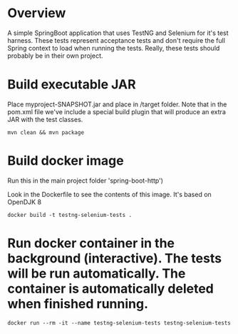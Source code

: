 # Overview

A simple SpringBoot application that uses TestNG and Selenium for it's test harness.  These tests represent acceptance tests and don't require the full Spring context to load when running the tests.  Really, these tests should probably be in their own project.

# Build executable JAR 
Place myproject-SNAPSHOT.jar and place in /target folder. Note that in the pom.xml file we've include a special build plugin that will produce an extra JAR with the test classes.

`mvn clean && mvn package`

# Build docker image
Run this in the main project folder 'spring-boot-http')

Look in the Dockerfile to see the contents of this image.  It's based on OpenDJK 8

`docker build -t testng-selenium-tests .`

# Run docker container in the background (interactive).  The tests will be run automatically.  The container is automatically deleted when finished running.

`docker run --rm -it --name testng-selenium-tests testng-selenium-tests`
